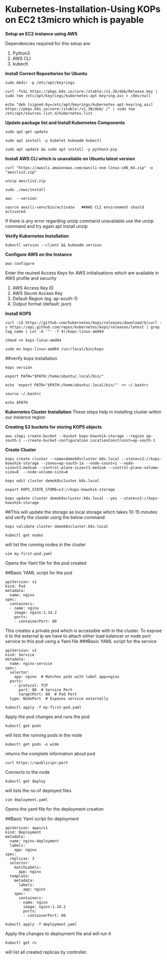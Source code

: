 # Kubernetes-Installation-Using KOPs on EC2 t3micro which is payable

**Setup an EC2 instance using AWS**

Dependencies required for this setup are:
  1. Python3
  2. AWS CLI
  3. kubectl

**Install Correct Repositories for Ubuntu**

```
sudo mkdir -p /etc/apt/keyrings
```

```
curl -fsSL https://pkgs.k8s.io/core:/stable:/v1.30/deb/Release.key | sudo tee /etc/apt/keyrings/kubernetes-apt-keyring.asc > /dev/null
```

```
echo "deb [signed-by=/etc/apt/keyrings/kubernetes-apt-keyring.asc] https://pkgs.k8s.io/core:/stable:/v1.30/deb/ /" | sudo tee /etc/apt/sources.list.d/kubernetes.list
```

**Update package list and Install Kubernetes Components**

```
sudo apt-get update
```

```
sudo apt install -y kubelet kubeadm kubectl
```

```
sudo apt update && sudo apt install -y python3-pip
```


**Install AWS CLI which is unavailable on Ubuntu latest version**

```
curl "https://awscli.amazonaws.com/awscli-exe-linux-x86_64.zip" -o "awscliv2.zip"
```

```
unzip awscliv2.zip
```

```
sudo ./aws/install
```

```
aws  --version
```

```
source awscli-venv/bin/activate   ##AWS CLI environment should activated
```

If there is any error regarding unzip command unavailable use the unzip command and try again
apt install unzip 


**Verify Kubernetes Installation**

```
kubectl version --client && kubeadm version
```

**Configure AWS on the Instance**

```
aws configure
```

Enter the reuired Access Keys for AWS initialisations which are available in AWS profile and security
 1. AWS Access Key ID
 2. AWS Secret Access Key
 3. Default Region (eg: ap-south-1)
 4. Output format (default: json)

**Install KOPS**

```
curl -LO https://github.com/kubernetes/kops/releases/download/$(curl -s https://api.github.com/repos/kubernetes/kops/releases/latest | grep tag_name | cut -d '"' -f 4)/kops-linux-amd64
```

```
chmod +x kops-linux-amd64
```

```
sudo mv kops-linux-amd64 /usr/local/bin/kops
```

##verify kops installation

```
kops version
```

```
export PATH="$PATH:/home/ubuntu/.local/bin/"
```

```
echo 'export PATH="$PATH:/home/ubuntu/.local/bin/"' >> ~/.bashrc
```

```
source ~/.bashrc
```

```
echo $PATH
```


**Kubernetes Cluster Installation**
These steps help in installing cluster within  our instance region

**Creating S3 buckets for storing KOPS objects**

```
aws s3api create-bucket --bucket kops-kowshik-storage --region ap-south-1 --create-bucket-configuration LocationConstraint=ap-south-1
```

**Create Cluster**

```
kops create cluster --name=demok8scluster.k8s.local --state=s3://kops-kowshik-storage --zones=ap-south-1a --node-count=1 --node-size=t3.medium --control-plane-size=t3.medium --control-plane-volume-size=8  --node-volume-size=8
```

```
kops edit cluster demok8scluster.k8s.local
```

```
export KOPS_STATE_STORE=s3://kops-kowshik-storage
```

```
kops update cluster demok8scluster.k8s.local --yes --state=s3://kops-kowshik-storage
```

##This will update the storage as local storage which takes 10-15 minutes and verify the cluster using the below command

```
kops validate cluster demok8scluster.k8s.local
```

```
kubectl get nodes
```
will list the running nodes in the cluster

```
vim my-first-pod.yaml
```
Opens the Yaml file for the pod created

##Basic YAML script for the pod

```
apiVersion: v1
kind: Pod
metadata:
  name: nginx
spec:
  containers:
  - name: nginx
    image: nginx:1.14.2
    ports:
    - containerPort: 80
````

This creates a private pod which is accessible with in the cluster. To expose it to the external ip we have to attach either load balancer or node port service to this pod using a Yaml file
###Basic YAML script for the service

```
apiVersion: v1
kind: Service
metadata:
  name: nginx-service
spec:
  selector:
    app: nginx  # Matches pods with label app=nginx
  ports:
    - protocol: TCP
      port: 80  # Service Port
      targetPort: 80  # Pod Port
  type: NodePort  # Exposes service externally
```

```
kubectl apply -f my-first-pod.yaml
```
Apply the pod changes and runs the pod

```
kubectl get pods
```
will lists the running pods in the node

```
kubectl get pods -o wide
```
returns the complete information about pod

```
curl https://<publicip>:port
```
Connects to the node

```
kubectl get deploy
```
will lists the no.of deployed files

```
vim deployment.yaml
```
Opens the yaml file for the deployment creation

##Basic Yaml script for deployment

```
apiVersion: apps/v1
kind: Deployment
metadata:
  name: nginx-deployment
  labels:
    app: nginx
spec:
  replicas: 3
  selector:
    matchLabels:
      app: nginx
  template:
    metadata:
      labels:
        app: nginx
    spec:
      containers:
      - name: nginx
        image: nginx:1.14.2
        ports:
        - containerPort: 80
```


```
kubectl apply -f deployment.yaml
```
Apply the changes to deployment file and will run it

```
kubectl get rs
```
will list all created replicas by controller.




